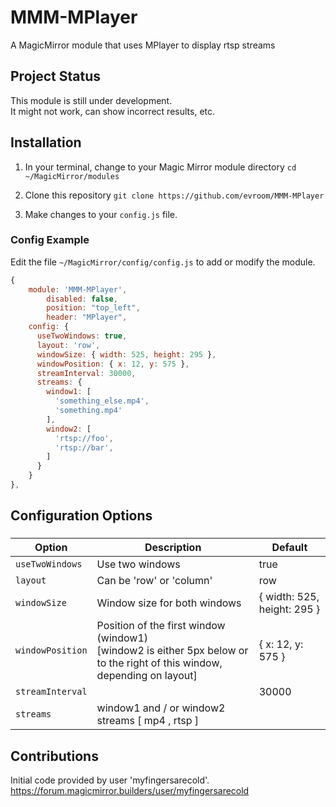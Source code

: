# MMM-MPlayer
A MagicMirror module that uses MPlayer to display rtsp streams

## Project Status
This module is still under development.<br>
It might not work, can show incorrect results, etc.

## Installation
1. In your terminal, change to your Magic Mirror module directory `cd ~/MagicMirror/modules`

2. Clone this repository `git clone https://github.com/evroom/MMM-MPlayer`

3. Make changes to your `config.js` file.
### Config Example
Edit the file `~/MagicMirror/config/config.js` to add or modify the module.
```javascript
{
	module: 'MMM-MPlayer',
        disabled: false,
        position: "top_left",
        header: "MPlayer",
	config: {
	  useTwoWindows: true,
	  layout: 'row',
	  windowSize: { width: 525, height: 295 },
	  windowPosition: { x: 12, y: 575 },
	  streamInterval: 30000,
	  streams: {
		window1: [
		  'something_else.mp4',
		  'something.mp4'
		],
		window2: [
		  'rtsp://foo',
		  'rtsp://bar',
		]
	  }
	}
},
```
## Configuration Options 
###
| Option | Description | Default |
| ------------- | ------------- | ------------- |
| `useTwoWindows`  | Use two windows | true |
| `layout`  | Can be 'row' or 'column' | row |
| `windowSize`  | Window size for both windows | { width: 525, height: 295 } |
| `windowPosition`  | Position of the first window (window1)<br>[window2 is either 5px below or to the right of this window, depending on layout] | { x: 12, y: 575 } |
| `streamInterval`  |  | 30000 |
| `streams`  | window1 and / or window2 streams [ mp4 , rtsp ]  |  |
## Contributions
Initial code provided by user 'myfingersarecold'.<br>
https://forum.magicmirror.builders/user/myfingersarecold

